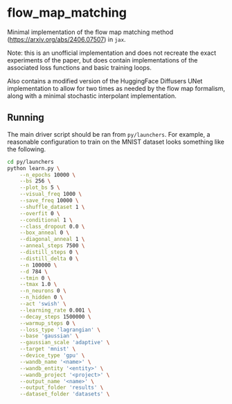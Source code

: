 # flow_map_matching

Minimal implementation of the flow map matching method (https://arxiv.org/abs/2406.07507) in `jax`.

Note: this is an unofficial implementation and does not recreate the exact experiments of the paper, but does contain implementations of the associated loss functions and basic training loops.

Also contains a modified version of the HuggingFace Diffusers UNet implementation to allow for two times as needed by the flow map formalism, along with a minimal stochastic interpolant implementation.

## Running

The main driver script should be ran from `py/launchers`. For example, a reasonable configuration to train on the MNIST dataset looks something like the following.

```bash
cd py/launchers
python learn.py \
    --n_epochs 10000 \
    --bs 256 \
    --plot_bs 5 \
    --visual_freq 1000 \
    --save_freq 10000 \
    --shuffle_dataset 1 \
    --overfit 0 \
    --conditional 1 \
    --class_dropout 0.0 \
    --box_anneal 0 \
    --diagonal_anneal 1 \
    --anneal_steps 7500 \
    --distill_steps 0 \
    --distill_delta 0 \
    --n 100000 \
    --d 784 \
    --tmin 0 \
    --tmax 1.0 \
    --n_neurons 0 \
    --n_hidden 0 \
    --act 'swish' \
    --learning_rate 0.001 \
    --decay_steps 1500000 \
    --warmup_steps 0 \
    --loss_type 'lagrangian' \
    --base 'gaussian' \
    --gaussian_scale 'adaptive' \
    --target 'mnist' \
    --device_type 'gpu' \
    --wandb_name '<name>' \
    --wandb_entity '<entity>' \
    --wandb_project '<project>' \
    --output_name '<name>' \
    --output_folder 'results' \
    --dataset_folder 'datasets' \
```
